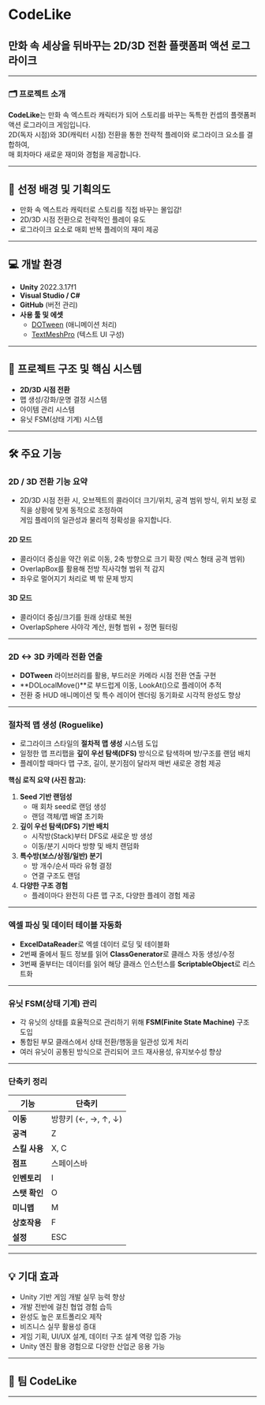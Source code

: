 # CodeLike  
## 만화 속 세상을 뒤바꾸는 2D/3D 전환 플랫폼퍼 액션 로그라이크

---

### 🗂️ 프로젝트 소개

**CodeLike**는 만화 속 엑스트라 캐릭터가 되어 스토리를 바꾸는 독특한 컨셉의 플랫폼퍼 액션 로그라이크 게임입니다.  
2D(독자 시점)와 3D(캐릭터 시점) 전환을 통한 전략적 플레이와 로그라이크 요소를 결합하여,  
매 회차마다 새로운 재미와 경험을 제공합니다.

---

## 🎯 선정 배경 및 기획의도

- 만화 속 엑스트라 캐릭터로 스토리를 직접 바꾸는 몰입감!
- 2D/3D 시점 전환으로 전략적인 플레이 유도
- 로그라이크 요소로 매회 반복 플레이의 재미 제공

---

## 💻 개발 환경

- **Unity** 2022.3.17f1
- **Visual Studio / C#**
- **GitHub** (버전 관리)
- **사용 툴 및 에셋**
  - [DOTween](http://dotween.demigiant.com/) (애니메이션 처리)
  - [TextMeshPro](https://docs.unity3d.com/Packages/com.unity.textmeshpro@4.0/manual/index.html) (텍스트 UI 구성)

---

## 📁 프로젝트 구조 및 핵심 시스템

- **2D/3D 시점 전환**
- 맵 생성/강화/운명 결정 시스템
- 아이템 관리 시스템
- 유닛 FSM(상태 기계) 시스템

---

## 🛠️ 주요 기능

### 2D / 3D 전환 기능 요약

- 2D/3D 시점 전환 시, 오브젝트의 콜라이더 크기/위치, 공격 범위 방식, 위치 보정 로직을 상황에 맞게 동적으로 조정하여  
  게임 플레이의 일관성과 물리적 정확성을 유지합니다.

#### 2D 모드
- 콜라이더 중심을 약간 위로 이동, 2축 방향으로 크기 확장 (박스 형태 공격 범위)
- OverlapBox를 활용해 전방 직사각형 범위 적 감지
- 좌우로 멀어지기 처리로 벽 밖 문제 방지

#### 3D 모드
- 콜라이더 중심/크기를 원래 상태로 복원
- OverlapSphere 사야각 계산, 원형 범위 + 정면 필터링
  
---

### 2D <-> 3D 카메라 전환 연출

- **DOTween** 라이브러리를 활용, 부드러운 카메라 시점 전환 연출 구현
- **DOLocalMove()**로 부드럽게 이동, LookAt()으로 플레이어 추적
- 전환 중 HUD 애니메이션 및 특수 레이어 렌더링 동기화로 시각적 완성도 향상

---

### 절차적 맵 생성 (Roguelike)

- 로그라이크 스타일의 **절차적 맵 생성** 시스템 도입  
- 일정한 맵 프리팹을 **깊이 우선 탐색(DFS)** 방식으로 탐색하며 방/구조를 랜덤 배치  
- 플레이할 때마다 맵 구조, 길이, 분기점이 달라져 매번 새로운 경험 제공

**핵심 로직 요약 (사진 참고):**
1. **Seed 기반 랜덤성**
    - 매 회차 seed로 랜덤 생성
    - 랜덤 객체/맵 배열 초기화
2. **깊이 우선 탐색(DFS) 기반 배치**
    - 시작방(Stack)부터 DFS로 새로운 방 생성
    - 이동/분기 시마다 방향 및 배치 랜덤화
3. **특수방(보스/상점/일반) 분기**
    - 방 개수/순서 따라 유형 결정
    - 연결 구조도 랜덤
4. **다양한 구조 경험**
    - 플레이마다 완전히 다른 맵 구조, 다양한 플레이 경험 제공

---

### 엑셀 파싱 및 데이터 테이블 자동화

- **ExcelDataReader**로 엑셀 데이터 로딩 및 테이블화
- 2번째 줄에서 필드 정보를 읽어 **ClassGenerator**로 클래스 자동 생성/수정
- 3번째 줄부터는 데이터를 읽어 해당 클래스 인스턴스를 **ScriptableObject**로 리스트화

---

### 유닛 FSM(상태 기계) 관리

- 각 유닛의 상태를 효율적으로 관리하기 위해 **FSM(Finite State Machine)** 구조 도입
- 통합된 부모 클래스에서 상태 전환/행동을 일관성 있게 처리
- 여러 유닛이 공통된 방식으로 관리되어 코드 재사용성, 유지보수성 향상

---

### 단축키 정리

| 기능         | 단축키                 |
|------------|---------------------|
| **이동**     | 방향키 (←, →, ↑, ↓)   |
| **공격**     | Z                   |
| **스킬 사용** | X, C                |
| **점프**     | 스페이스바           |
| **인벤토리** | I                   |
| **스탯 확인** | O                   |
| **미니맵**   | M                   |
| **상호작용** | F                   |
| **설정**     | ESC                 |

---

## 💡 기대 효과

- Unity 기반 게임 개발 실무 능력 향상
- 개발 전반에 걸친 협업 경험 습득
- 완성도 높은 포트폴리오 제작
- 비즈니스 실무 활용성 증대
- 게임 기획, UI/UX 설계, 데이터 구조 설계 역량 입증 가능
- Unity 엔진 활용 경험으로 다양한 산업군 응용 가능

---

## 🙌 팀 CodeLike

---


